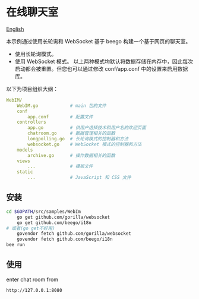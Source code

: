 # 在线聊天室

[English](./README.md)

本示例通过使用长轮询和 WebSocket 基于 beego 构建一个基于网页的聊天室。
- 使用长轮询模式。
- 使用 WebSocket 模式。
以上两种模式均默认将数据存储在内存中，因此每次启动都会被重置。但您也可以通过修改 conf/app.conf 中的设置来启用数据库。

以下为项目组织大纲：
```yaml
WebIM/
    WebIM.go            # main 包的文件
    conf
        app.conf        # 配置文件
    controllers
        app.go          # 供用户选择技术和用户名的欢迎页面
        chatroom.go     # 数据管理相关的函数
        longpolling.go  # 长轮询模式的控制器和方法
        websocket.go    # WebSocket 模式的控制器和方法
    models
        archive.go      # 操作数据相关的函数
    views
        ...             # 模板文件
    static
        ...             # JavaScript 和 CSS 文件
```

## 安装

```bash
cd $GOPATH/src/samples/WebIm
    go get github.com/gorilla/websocket
    go get github.com/beego/i18n
# 或者(go get不好用)
    govendor fetch github.com/gorilla/websocket
    govendor fetch github.com/beego/i18n
bee run
```

## 使用

enter chat room from 

```bash
http://127.0.0.1:8080 
```
